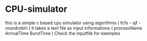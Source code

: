 # CPU-simulator
this is a simple c based cpu simulator using algorithms ( fcfs - sjf - roundrobin )
it takes a text file as input informations ( processName ArrivalTime BurstTime )
Check the inputfile for exemples
